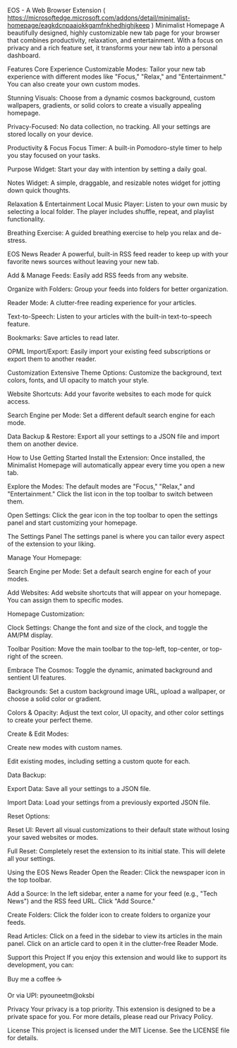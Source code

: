 EOS - A Web Browser Extension ( https://microsoftedge.microsoft.com/addons/detail/minimalist-homepage/eagkdcnpaaiokkgamfnkhedhighjkeep )
Minimalist Homepage
A beautifully designed, highly customizable new tab page for your browser that combines productivity, relaxation, and entertainment. With a focus on privacy and a rich feature set, it transforms your new tab into a personal dashboard.

Features
Core Experience
Customizable Modes: Tailor your new tab experience with different modes like "Focus," "Relax," and "Entertainment." You can also create your own custom modes.

Stunning Visuals: Choose from a dynamic cosmos background, custom wallpapers, gradients, or solid colors to create a visually appealing homepage.

Privacy-Focused: No data collection, no tracking. All your settings are stored locally on your device.

Productivity & Focus
Focus Timer: A built-in Pomodoro-style timer to help you stay focused on your tasks.

Purpose Widget: Start your day with intention by setting a daily goal.

Notes Widget: A simple, draggable, and resizable notes widget for jotting down quick thoughts.

Relaxation & Entertainment
Local Music Player: Listen to your own music by selecting a local folder. The player includes shuffle, repeat, and playlist functionality.

Breathing Exercise: A guided breathing exercise to help you relax and de-stress.

EOS News Reader
A powerful, built-in RSS feed reader to keep up with your favorite news sources without leaving your new tab.

Add & Manage Feeds: Easily add RSS feeds from any website.

Organize with Folders: Group your feeds into folders for better organization.

Reader Mode: A clutter-free reading experience for your articles.

Text-to-Speech: Listen to your articles with the built-in text-to-speech feature.

Bookmarks: Save articles to read later.

OPML Import/Export: Easily import your existing feed subscriptions or export them to another reader.

Customization
Extensive Theme Options: Customize the background, text colors, fonts, and UI opacity to match your style.

Website Shortcuts: Add your favorite websites to each mode for quick access.

Search Engine per Mode: Set a different default search engine for each mode.

Data Backup & Restore: Export all your settings to a JSON file and import them on another device.

How to Use
Getting Started
Install the Extension: Once installed, the Minimalist Homepage will automatically appear every time you open a new tab.

Explore the Modes: The default modes are "Focus," "Relax," and "Entertainment." Click the list icon in the top toolbar to switch between them.

Open Settings: Click the gear icon in the top toolbar to open the settings panel and start customizing your homepage.

The Settings Panel
The settings panel is where you can tailor every aspect of the extension to your liking.

Manage Your Homepage:

Search Engine per Mode: Set a default search engine for each of your modes.

Add Websites: Add website shortcuts that will appear on your homepage. You can assign them to specific modes.

Homepage Customization:

Clock Settings: Change the font and size of the clock, and toggle the AM/PM display.

Toolbar Position: Move the main toolbar to the top-left, top-center, or top-right of the screen.

Embrace The Cosmos: Toggle the dynamic, animated background and sentient UI features.

Backgrounds: Set a custom background image URL, upload a wallpaper, or choose a solid color or gradient.

Colors & Opacity: Adjust the text color, UI opacity, and other color settings to create your perfect theme.

Create & Edit Modes:

Create new modes with custom names.

Edit existing modes, including setting a custom quote for each.

Data Backup:

Export Data: Save all your settings to a JSON file.

Import Data: Load your settings from a previously exported JSON file.

Reset Options:

Reset UI: Revert all visual customizations to their default state without losing your saved websites or modes.

Full Reset: Completely reset the extension to its initial state. This will delete all your settings.

Using the EOS News Reader
Open the Reader: Click the newspaper icon in the top toolbar.

Add a Source: In the left sidebar, enter a name for your feed (e.g., "Tech News") and the RSS feed URL. Click "Add Source."

Create Folders: Click the folder icon to create folders to organize your feeds.

Read Articles: Click on a feed in the sidebar to view its articles in the main panel. Click on an article card to open it in the clutter-free Reader Mode.

Support this Project
If you enjoy this extension and would like to support its development, you can:

Buy me a coffee ☕

Or via UPI: pyouneetm@oksbi

Privacy
Your privacy is a top priority. This extension is designed to be a private space for you. For more details, please read our Privacy Policy.

License
This project is licensed under the MIT License. See the LICENSE file for details.
